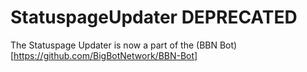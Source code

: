 # StatuspageUpdater DEPRECATED

The Statuspage Updater is now a part of the (BBN Bot)[https://github.com/BigBotNetwork/BBN-Bot]
